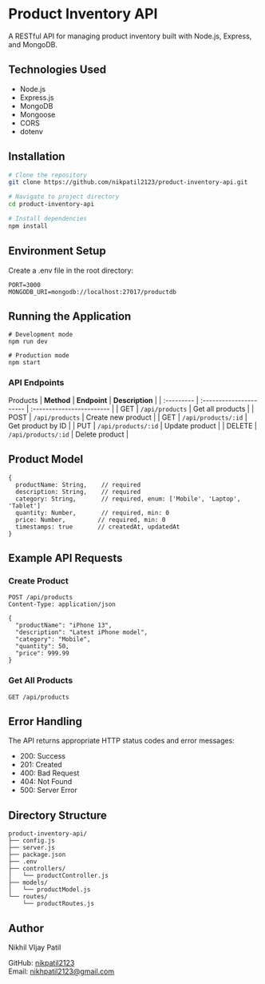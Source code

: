 # Product Inventory API

A RESTful API for managing product inventory built with Node.js, Express, and MongoDB.

## Technologies Used

- Node.js
- Express.js
- MongoDB
- Mongoose
- CORS
- dotenv

## Installation

```bash
# Clone the repository
git clone https://github.com/nikpatil2123/product-inventory-api.git

# Navigate to project directory
cd product-inventory-api

# Install dependencies
npm install
```

## Environment Setup 
Create a  .env  file in the root directory:
```
PORT=3000
MONGODB_URI=mongodb://localhost:27017/productdb
```

## Running the Application
```
# Development mode
npm run dev

# Production mode
npm start
```
###  API Endpoints
Products
| **Method** | **Endpoint**            | **Description**           |
| :--------- | :---------------------- | :------------------------ |
| GET        | `/api/products`         | Get all products          |
| POST       | `/api/products`         | Create new product        |
| GET        | `/api/products/:id`     | Get product by ID         |
| PUT        | `/api/products/:id`     | Update product            |
| DELETE     | `/api/products/:id`     | Delete product            |

## Product Model
```
{
  productName: String,    // required
  description: String,    // required
  category: String,       // required, enum: ['Mobile', 'Laptop', 'Tablet']
  quantity: Number,       // required, min: 0
  price: Number,         // required, min: 0
  timestamps: true       // createdAt, updatedAt
}
```
##  Example API Requests
### Create Product
```
POST /api/products
Content-Type: application/json

{
  "productName": "iPhone 13",
  "description": "Latest iPhone model",
  "category": "Mobile",
  "quantity": 50,
  "price": 999.99
}
```
### Get All Products
```
GET /api/products
```
## Error Handling
The API returns appropriate HTTP status codes and error messages:
-   200: Success
-   201: Created
-   400: Bad Request
-   404: Not Found
-   500: Server Error

## Directory Structure
```
product-inventory-api/
├── config.js
├── server.js
├── package.json
├── .env
├── controllers/
│   └── productController.js
├── models/
│   └── productModel.js
└── routes/
    └── productRoutes.js
```
## Author
Nikhil VIjay Patil

GitHub: [nikpatil2123](https://github.com/nikpatil2123)
<br>
Email: nikhpatil2123@gmail.com
